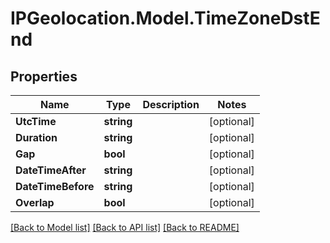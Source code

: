 # IPGeolocation.Model.TimeZoneDstEnd

## Properties

Name | Type | Description | Notes
------------ | ------------- | ------------- | -------------
**UtcTime** | **string** |  | [optional] 
**Duration** | **string** |  | [optional] 
**Gap** | **bool** |  | [optional] 
**DateTimeAfter** | **string** |  | [optional] 
**DateTimeBefore** | **string** |  | [optional] 
**Overlap** | **bool** |  | [optional] 

[[Back to Model list]](../../README.md#documentation-for-models) [[Back to API list]](../../README.md#documentation-for-api-endpoints) [[Back to README]](../../README.md)

